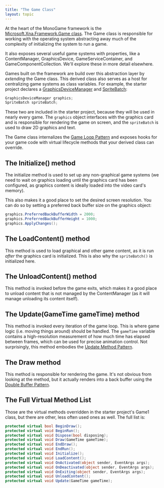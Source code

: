 ```yaml
---
title: "The Game Class"
layout: topic
---
```

At the heart of the MonoGame framework is the [Microsoft.Xna.Framework.Game class](http://www.monogame.net/documentation/?page=T_Microsoft_Xna_Framework_Game).  The Game class is responsible for working with the operating system abstracting away much of the complexity of initializing the system to run a game.  

It also exposes several useful game systems with properties, like a ContentManager, GraphicsDevice, GameServiceContainer, and GameComponentCollection.  We'll explore these in more detail elsewhere.

Games built on the framework are build over this abstraction layer by _extending_ the Game class.  This derived class also serves as a host for centralizing game systems as class variables.  For example, the starter project declares a [GraphicsDeviceManager](http://www.monogame.net/documentation/?page=T_Microsoft_Xna_Framework_GraphicsDeviceManager) and [SpriteBatch](http://www.monogame.net/documentation/?page=T_Microsoft_Xna_Framework_Graphics_SpriteBatch):

```csharp
GraphicsDeviceManager graphics;
SpriteBatch spriteBatch;
```
These two are included in the starter project, because they will be used in nearly every game.  The `graphics` object interfaces with the graphics card and is responsible for rendering the game on screen, and the `spriteBatch` is used to draw 2D graphics and text.

The Game class internalizes the [Game Loop Pattern](https://gameprogrammingpatterns.com/game-loop.html) and exposes hooks for your game code with virtual lifecycle methods that your derived class can override.

## The Initialize() method
The initialize method is used to set up any non-graphical game systems (we need to wait on graphics loading until the graphics card has been configured, as graphics content is ideally loaded into the video card's memory).

This also makes it a good place to set the desired screen resolution.  You can do so by setting a preferred back buffer size on the graphics object:

```csharp
graphics.PreferredBackBufferWidth = 2000;
graphics.PreferredBackBufferHeight = 1000;
graphics.ApplyChanges();
```

## The LoadContent() method
This method is used to load graphical and other game content, as it is run _after_ the graphics card is initialized.  This is also why the `spriteBatch()` is initialized here.

## The UnloadContent() method
This method is invoked before the game exits, which makes it a good place to unload content that is not managed by the ContentManager (as it will manage unloading its content itself).

## The Update(GameTime gameTime) method
This method is invoked every iteration of the game loop.  This is where game logic (i.e. moving things around) should be handled.  The `gameTime` variable contains a high-resolution measurement of how much time has elapsed between frames, which can be used for precise animation control.  Not surprisingly, this method embodies the [Update Method Pattern](https://gameprogrammingpatterns.com/update-method.html).

## The Draw method
This method is responsible for rendering the game.  It's not obvious from looking at the method, but it actually renders into a back buffer using the [Double Buffer Pattern](https://gameprogrammingpatterns.com/double-buffer.html).  

## The Full Virtual Method List
Those are the virtual methods overridden in the starter project's Game1 class, but there are other, less often used ones as well.  The full list is:

```csharp
protected virtual bool BeginDraw();
protected virtual void BeginRun();
protected virtual void Dispose(bool disposing);
protected virtual void Draw(GameTime gameTime);
protected virtual void EndDraw();
protected virtual void EndRun();
protected virtual void Initialize();
protected virtual void LoadContent();
protected virtual void OnActivated(object sender, EventArgs args);
protected virtual void OnDeactivated(object sender, EventArgs args);
protected virtual void OnExiting(object sender, EventArgs args);
protected virtual void UnloadContent();
protected virtual void Update(GameTime gameTime);
```
